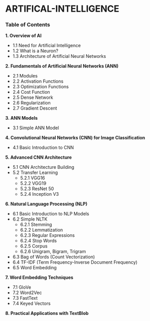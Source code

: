 # ARTIFICAL-INTELLIGENCE

### Table of Contents

**1. Overview of AI**
   - 1.1 Need for Artificial Intelligence
   - 1.2 What is a Neuron?
   - 1.3 Architecture of Artificial Neural Networks

**2. Fundamentals of Artificial Neural Networks (ANN)**
   - 2.1 Modules
   - 2.2 Activation Functions
   - 2.3 Optimization Functions
   - 2.4 Cost Function
   - 2.5 Dense Network
   - 2.6 Regularization
   - 2.7 Gradient Descent

**3. ANN Models**
   - 3.1 Simple ANN Model

**4. Convolutional Neural Networks (CNN) for Image Classification**
   - 4.1 Basic Introduction to CNN

**5. Advanced CNN Architecture**
   - 5.1 CNN Architecture Building
   - 5.2 Transfer Learning
       - 5.2.1 VGG16
       - 5.2.2 VGG19
       - 5.2.3 ResNet 50
       - 5.2.4 Inception V3

**6. Natural Language Processing (NLP)**
   - 6.1 Basic Introduction to NLP Models
   - 6.2 Simple NLTK
       - 6.2.1 Stemming
       - 6.2.2 Lemmatization
       - 6.2.3 Regular Expressions
       - 6.2.4 Stop Words
       - 6.2.5 Corpus
       - 6.2.6 Unigram, Bigram, Trigram
   - 6.3 Bag of Words (Count Vectorization)
   - 6.4 TF-IDF (Term Frequency-Inverse Document Frequency)
   - 6.5 Word Embedding

**7. Word Embedding Techniques**
   - 7.1 GloVe
   - 7.2 Word2Vec
   - 7.3 FastText
   - 7.4 Keyed Vectors

**8. Practical Applications with TextBlob**

